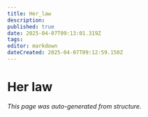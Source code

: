 ```yaml
---
title: Her_law
description: 
published: true
date: 2025-04-07T09:13:01.319Z
tags: 
editor: markdown
dateCreated: 2025-04-07T09:12:59.150Z
---
```


# Her law

*This page was auto-generated from structure.*